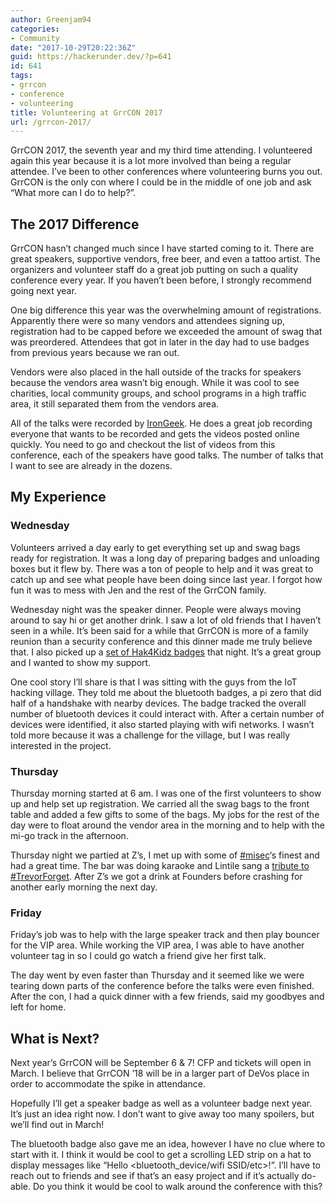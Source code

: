 ```yaml
---
author: Greenjam94
categories:
- Community
date: "2017-10-29T20:22:36Z"
guid: https://hackerunder.dev/?p=641
id: 641
tags:
- grrcon
- conference
- volunteering
title: Volunteering at GrrCON 2017
url: /grrcon-2017/
---
```


GrrCON 2017, the seventh year and my third time attending. I volunteered again this year because it is a lot more involved than being a regular attendee. I’ve been to other conferences where volunteering burns you out. GrrCON is the only con where I could be in the middle of one job and ask “What more can I do to help?”.

## The 2017 Difference

GrrCON hasn’t changed much since I have started coming to it. There are great speakers, supportive vendors, free beer, and even a tattoo artist. The organizers and volunteer staff do a great job putting on such a quality conference every year. If you haven’t been before, I strongly recommend going next year.

One big difference this year was the overwhelming amount of registrations. Apparently there were so many vendors and attendees signing up, registration had to be capped before we exceeded the amount of swag that was preordered. Attendees that got in later in the day had to use badges from previous years because we ran out.

Vendors were also placed in the hall outside of the tracks for speakers because the vendors area wasn’t big enough. While it was cool to see charities, local community groups, and school programs in a high traffic area, it still separated them from the vendors area.

All of the talks were recorded by [IronGeek](http://www.irongeek.com/i.php?page=videos/grrcon2017/mainlist). He does a great job recording everyone that wants to be recorded and gets the videos posted online quickly. You need to go and checkout the list of videos from this conference, each of the speakers have good talks. The number of talks that I want to see are already in the dozens.

## My Experience

### Wednesday

Volunteers arrived a day early to get everything set up and swag bags ready for registration. It was a long day of preparing badges and unloading boxes but it flew by. There was a ton of people to help and it was great to catch up and see what people have been doing since last year. I forgot how fun it was to mess with Jen and the rest of the GrrCON family.

Wednesday night was the speaker dinner. People were always moving around to say hi or get another drink. I saw a lot of old friends that I haven’t seen in a while. It’s been said for a while that GrrCON is more of a family reunion than a security conference and this dinner made me truly believe that. I also picked up a [set of Hak4Kidz badges](https://twitter.com/Hak4Kidz/status/922552892116041728) that night. It’s a great group and I wanted to show my support.

One cool story I’ll share is that I was sitting with the guys from the IoT hacking village. They told me about the bluetooth badges, a pi zero that did half of a handshake with nearby devices. The badge tracked the overall number of bluetooth devices it could interact with. After a certain number of devices were identified, it also started playing with wifi networks. I wasn’t told more because it was a challenge for the village, but I was really interested in the project.

### Thursday

Thursday morning started at 6 am. I was one of the first volunteers to show up and help set up registration. We carried all the swag bags to the front table and added a few gifts to some of the bags. My jobs for the rest of the day were to float around the vendor area in the morning and to help with the mi-go track in the afternoon.

Thursday night we partied at Z’s, I met up with some of [\#misec](https://www.misec.us/)‘s finest and had a great time. The bar was doing karaoke and Lintile sang a [tribute to #TrevorForget](https://www.pscp.tv/w/1BRJjLDRnOaKw). After Z’s we got a drink at Founders before crashing for another early morning the next day.

### Friday

Friday’s job was to help with the large speaker track and then play bouncer for the VIP area. While working the VIP area, I was able to have another volunteer tag in so I could go watch a friend give her first talk.

The day went by even faster than Thursday and it seemed like we were tearing down parts of the conference before the talks were even finished. After the con, I had a quick dinner with a few friends, said my goodbyes and left for home.

## What is Next?

Next year’s GrrCON will be September 6 &amp; 7! CFP and tickets will open in March. I believe that GrrCON ’18 will be in a larger part of DeVos place in order to accommodate the spike in attendance.

Hopefully I’ll get a speaker badge as well as a volunteer badge next year. It’s just an idea right now. I don’t want to give away too many spoilers, but we’ll find out in March!

The bluetooth badge also gave me an idea, however I have no clue where to start with it. I think it would be cool to get a scrolling LED strip on a hat to display messages like “Hello &lt;bluetooth\_device/wifi SSID/etc&gt;!”. I’ll have to reach out to friends and see if that’s an easy project and if it’s actually do-able. Do you think it would be cool to walk around the conference with this?